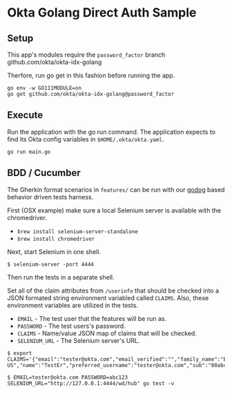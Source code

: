 # Okta Golang Direct Auth Sample

## Setup

This app's modules require the `password_factor` branch
github.com/okta/okta-idx-golang

Therfore, run go get in this fashion before running the app.

```
go env -w GO111MODULE=on
go get github.com/okta/okta-idx-golang@password_factor
```

## Execute

Run the application with the go run command. The application expects to find
its Okta config variables in `$HOME/.okta/okta.yaml`.

```
go run main.go
```

## BDD / Cucumber

The Gherkin format scenarios in `features/` can be run with our
[godog](https://github.com/cucumber/godog) based behavior driven tests harness.

First (OSX example) make sure a local Selenium server is available with the
chromedriver.

* `brew install selenium-server-standalone`
* `brew install chromedriver`

Next, start Selenium in one shell.

```
$ selenium-server -port 4444
```

Then run the tests in a separate shell.

Set all of the claim attributes from `/userinfo` that should be checked into a
JSON formated string environment variabled called `CLAIMS`. Also, these
environment variables are utilized in the tests.

* `EMAIL` - The test user that the features will be run as.
* `PASSWORD` - The test users's password.
* `CLAIMS` - Name/value JSON map of claims that will be checked.
* `SELENIUM_URL` - The Selenium server's URL.

```
$ export CLAIMS='{"email":"tester@okta.com","email_verified":"","family_name":"Er","given_name":"Test","locale":"en-US","name":"TestEr","preferred_username":"tester@okta.com","sub":"00abcdefghijklmnopqr","updated_at":"","zoneinfo":"America/Los_Angeles"}'

$ EMAIL=tester@okta.com PASSWORD=abc123 SELENIUM_URL="http://127.0.0.1:4444/wd/hub" go test -v
```
